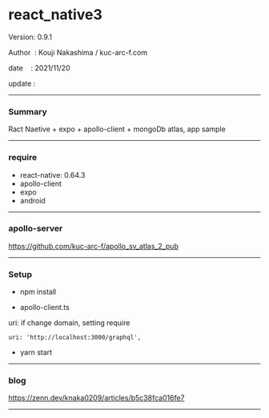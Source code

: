 ﻿# react_native3

 Version: 0.9.1

 Author  : Kouji Nakashima / kuc-arc-f.com

 date    : 2021/11/20

 update  :

***
### Summary

Ract Naetive + expo + apollo-client + mongoDb atlas, app sample 

***
### require

* react-native: 0.64.3
* apollo-client
* expo
* android

*** 
### apollo-server

https://github.com/kuc-arc-f/apollo_sv_atlas_2_pub

***
### Setup

* npm install

* apollo-client.ts

uri: if change domain, setting require
```
uri: 'http://localhost:3000/graphql',
```

* yarn start

***
### blog

https://zenn.dev/knaka0209/articles/b5c38fca016fe7

***


